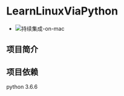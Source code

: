 # LearnLinuxViaPython

* ![持续集成-on-mac](https://github.com/xiaoqcn/LearnLinuxViaPython/workflows/测试/badge.svg)

## 项目简介

## 项目依赖
python 3.6.6


